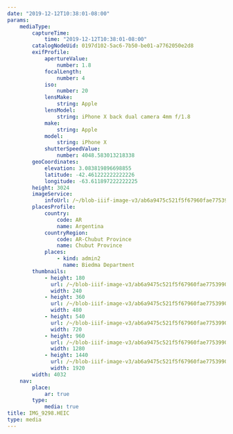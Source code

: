 ```yaml
---
date: "2019-12-12T10:38:01-08:00"
params:
    mediaType:
        captureTime:
            time: "2019-12-12T10:38:01-08:00"
        catalogNodeUid: 0197d102-5ac6-7b50-be01-a7762050e2d8
        exifProfile:
            apertureValue:
                number: 1.8
            focalLength:
                number: 4
            iso:
                number: 20
            lensMake:
                string: Apple
            lensModel:
                string: iPhone X back dual camera 4mm f/1.8
            make:
                string: Apple
            model:
                string: iPhone X
            shutterSpeedValue:
                number: 4048.583013218338
        geoCoordinates:
            elevation: 3.083819896698855
            latitude: -42.461222222222226
            longitude: -63.611897222222225
        height: 3024
        imageService:
            infoUrl: /~/blob-iiif-image-v3/ab6a9475c521f5f67960fae77539903ebb2d85a7287569cca4ed305aea422b97/info.json
        placesProfile:
            country:
                code: AR
                name: Argentina
            countryRegion:
                code: AR-Chubut Province
                name: Chubut Province
            places:
                - kind: admin2
                  name: Biedma Department
        thumbnails:
            - height: 180
              url: /~/blob-iiif-image-v3/ab6a9475c521f5f67960fae77539903ebb2d85a7287569cca4ed305aea422b97/full/240%2C180/0/default.jpg
              width: 240
            - height: 360
              url: /~/blob-iiif-image-v3/ab6a9475c521f5f67960fae77539903ebb2d85a7287569cca4ed305aea422b97/full/480%2C360/0/default.jpg
              width: 480
            - height: 540
              url: /~/blob-iiif-image-v3/ab6a9475c521f5f67960fae77539903ebb2d85a7287569cca4ed305aea422b97/full/720%2C540/0/default.jpg
              width: 720
            - height: 960
              url: /~/blob-iiif-image-v3/ab6a9475c521f5f67960fae77539903ebb2d85a7287569cca4ed305aea422b97/full/1280%2C960/0/default.jpg
              width: 1280
            - height: 1440
              url: /~/blob-iiif-image-v3/ab6a9475c521f5f67960fae77539903ebb2d85a7287569cca4ed305aea422b97/full/1920%2C1440/0/default.jpg
              width: 1920
        width: 4032
    nav:
        place:
            ar: true
        type:
            media: true
title: IMG_9298.HEIC
type: media
---
```

